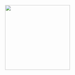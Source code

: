 <div align="center">
  <a href="https://github.com/orewaee">
  <img height="210em" src="https://github-readme-stats.vercel.app/api?username=orewaee&show_icons=true&include_all_commits=true&count_private=true&bg_color=0d1117&title_color=ffb703&text_color=c9d1d9&icon_color=ffb703&hide_border=true" />
</div>
